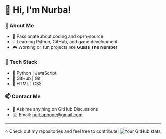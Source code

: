 # 👋 Hi, I'm Nurba!  

### 🚀 About Me  
- 🎯 Passionate about coding and open-source  
- 💡 Learning Python, GitHub, and game development  
- 🎮 Working on fun projects like **Guess The Number**  

### 🔧 Tech Stack  
- 🔹 Python | JavaScript  
- 🔹 GitHub | Git  
- 🔹 HTML | CSS  

### 📫 Contact Me  
- 💬 Ask me anything on GitHub Discussions  
- ✉️ Email: nurbaphone@gmail.com  

---
⭐️ Check out my repositories and feel free to contribute!
![Your GitHub stats](https://github-readme-stats.vercel.app/api?username=nurbaeth&show_icons=true&theme=dark)

